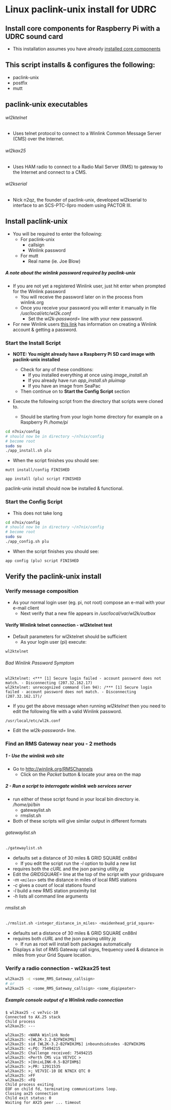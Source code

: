# Linux paclink-unix install for UDRC

## Install core components for Raspberry Pi with a UDRC sound card

* This installation assumes you have already [installed core components](https://github.com/nwdigitalradio/n7nix/blob/master/docs/CORE_INSTALL.md)

## This script installs & configures the following:

* paclink-unix
* postfix
* mutt

## paclink-unix executables

###### wl2ktelnet
* Uses telnet protocol to connect to a Winlink Common Message Server (CMS) over the Internet.

###### wl2kax25
* Uses HAM radio to connect to a Radio Mail Server (RMS) to gateway to the Internet and connect to a CMS.

###### wl2kserial
* Nick n2qz, the founder of paclink-unix, developed wl2kserial to interface to an SCS-PTC-IIpro modem using PACTOR III.

## Install paclink-unix
* You will be required to enter the following:
  * For paclink-unix
    * callsign
    * Winlink password
  * For mutt
    * Real name (ie. Joe Blow)

##### A note about the winlink password required by paclink-unix
* If you are not yet a registered Winlink user, just hit enter when prompted for the Winlink password
  * You will receive the password later on in the process from winlink.org
  * Once you receive your password you will enter it manually in file _/usr/local/etc/wl2k.conf_
    * Set the _wl2k-password=_ line with your new password.
* For new Winlink users [this link](https://winlink.org/user) has information on creating a Winlink account & getting a password.

### Start the Install Script

* **NOTE: You might already have a Raspberry Pi SD card image with paclink-unix installed**
  * Check for any of these conditions:
    * If you installed everything at once using _image_install.sh_
    * If you already have run _app_install.sh pluimap_
    * If you have an image from SeaPac
  * Then continue on to  __Start the Config Script__ section

* Execute the following script from the directory that scripts were cloned to.
  * Should be starting from your login home directory for example on a Raspberry Pi _/home/pi_

```bash
cd n7nix/config
# should now be in directory ~/n7nix/config
# become root
sudo su
./app_install.sh plu
```
* When the script finishes you should see:

```
mutt install/config FINISHED

app install (plu) script FINISHED
```

paclink-unix install should now be installed & functional.

### Start the Config Script

* This does not take long

```bash
cd n7nix/config
# should now be in directory ~/n7nix/config
# become root
sudo su
./app_config.sh plu
```

* When the script finishes you should see:

```
app config (plu) script FINISHED

```
## Verify the paclink-unix install

### Verify message composition

* As your normal login user (eg. pi, not root) compose an e-mail with your e-mail client
  * Next verify that a new file appears in _/usr/local/var/wl2k/outbox_

#### Verify Winlink telnet connection - wl2ktelnet test

* Default parameters for wl2ktelnet should be sufficient
  * As your login user (pi) execute:

```bash
wl2ktelnet
```
###### Bad Winlink Password Symptom
```
wl2ktelnet: <*** [1] Secure login failed - account password does not match. - Disconnecting (207.32.162.17)
wl2ktelnet: unrecognized command (len 94): /*** [1] Secure login failed - account password does not match. - Disconnecting (207.32.162.17)/
```
* If you get the above message when running _wl2ktelnet_ then you need to edit the following file with a valid Winlink password.
```
/usr/local/etc/wl2k.conf
```
* Edit the _wl2k-password=_ line.

### Find an RMS Gateway near you - 2 methods

##### 1 - Use the winlink web site

* Go to http://winlink.org/RMSChannels
  * Click on the _Packet_ button & locate your area on the map

##### 2 - Run a script to interrogate winlink web services server
* run either of these script found in your local bin directory ie. _/home/pi/bin_
  * gatewaylist.sh
  * rmslist.sh
* Both of these scripts will give similar output in different formats

###### gatewaylist.sh
```bash
./gatewaylist.sh
```
* defaults set a distance of 30 miles & GRID SQUARE cn88nl
  * If you edit the script run the _-l_ option to build a new list
* requires both the _cURL_ and the json parsing utility _jq_
* Edit the _GRIDSQUARE=_ line at the top of the script with your gridsquare
* _-m `<miles>`_ sets the distance in miles of local RMS stations
* _-c_  gives a count of local stations found
* _-l_  build a new RMS station proximity list
* _-h_  lists all command line arguments

###### rmslist.sh
```bash
./rmslist.sh <integer_distance_in_miles> <maidenhead_grid_square>
```
* defaults set a distance of 30 miles & GRID SQUARE cn88nl
* requires both _cURL_ and the json parsing utility _jq_
  * If run as root will install both packages automatically
* Displays a list of RMS Gateway call signs, frequency used & distance in miles from your Grid Square location.

### Verify a radio connection - wl2kax25 test

```bash
wl2kax25 -c <some_RMS_Gateway_callsign>
# or
wl2kax25 -c <some_RMS_Gateway_callsign> <some_digipeater>
```

##### Example console output of a Winlink radio connection

```
$ wl2kax25 -c ve7vic-10
Connected to AX.25 stack
Child process
wl2kax25: ---

wl2kax25: <WARA Winlink Node
wl2kax25: <[WL2K-3.2-B2FWIHJM$]
wl2kax25: sid [WL2K-3.2-B2FWIHJM$] inboundsidcodes -B2FWIHJM$
wl2kax25: <;PQ: 75494215
wl2kax25: Challenge received: 75494215
wl2kax25: <Perth CMS via VE7VIC >
wl2kax25: >[UnixLINK-0.5-B2FIHM$]
wl2kax25: >;PR: 12911535
wl2kax25: >; VE7VIC-10 DE N7NIX QTC 0
wl2kax25: >FF
wl2kax25: <FQ
Child process exiting
EOF on child fd, terminating communications loop.
Closing ax25 connection
Child exit status: 0
Waiting for AX25 peer ... timeout
```

